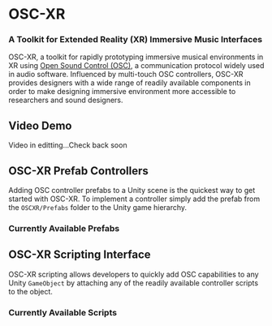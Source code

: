 # OSC-XR
### A Toolkit for Extended Reality (XR) Immersive Music Interfaces

OSC-XR, a toolkit for rapidly prototyping immersive musical environments in XR using [Open Sound Control (OSC)](http://opensoundcontrol.org/introduction-osc), a communication protocol widely used in audio software. Influenced by multi-touch OSC controllers, OSC-XR provides designers with a wide range of readily available components in order to make designing immersive environment more accessible to researchers and sound designers.

## Video Demo
Video in editting...Check back soon

## OSC-XR Prefab Controllers
Adding OSC controller prefabs to a Unity scene is the quickest way to get started with OSC-XR. To implement a controller simply add the prefab from the `OSCXR/Prefabs` folder to the Unity game hierarchy.

### Currently Available Prefabs

## OSC-XR Scripting Interface
OSC-XR scripting allows developers to quickly add OSC capabilities to any Unity `GameObject` by attaching any of the readily available controller scripts to the object.

### Currently Available Scripts